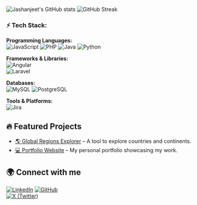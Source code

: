 ![Jashanjeet's GitHub stats](https://github-readme-stats.vercel.app/api?username=MrMejor&show_icons=true&theme=radical)  ![GitHub Streak](https://github-readme-streak-stats.herokuapp.com/?user=MrMejor&theme=dark)
### ⚡ Tech Stack:

**Programming Languages:**  
![JavaScript](https://img.shields.io/badge/JavaScript-F7DF1E?style=flat&logo=javascript&logoColor=black)  ![PHP](https://img.shields.io/badge/PHP-777BB4?style=flat&logo=php&logoColor=white)  ![Java](https://img.shields.io/badge/Java-007396?style=flat&logo=java&logoColor=white)  ![Python](https://img.shields.io/badge/Python-3776AB?style=flat&logo=python&logoColor=white) 
 

**Frameworks & Libraries:**  
![Angular](https://img.shields.io/badge/Angular-DD0031?style=flat&logo=angular&logoColor=white)  
![Laravel](https://img.shields.io/badge/Laravel-%23FF2D20.svg?logo=laravel&logoColor=white) 

**Databases:**  
![MySQL](https://img.shields.io/badge/MySQL-4479A1?style=flat&logo=mysql&logoColor=white)  ![PostgreSQL](https://img.shields.io/badge/PostgreSQL-336791?style=flat&logo=postgresql&logoColor=white)  

**Tools & Platforms:**  
![Jira](https://img.shields.io/badge/Jira-0052CC?style=flat&logo=jira&logoColor=white)  


## 🔥 Featured Projects
- [🌎 Global Regions Explorer](https://github.com/MrMejor/global-regions-explorer) – A tool to explore countries and continents.
- [💻 Portfolio Website](https://github.com/MrMejor/portfolio) – My personal portfolio showcasing my work.

## 🌍 Connect with me
[![LinkedIn](https://img.shields.io/badge/LinkedIn-0A66C2?style=flat&logo=linkedin&logoColor=white)](https://www.linkedin.com/in/jashanjeet-singh-kuka-9846881b3)
[![GitHub](https://img.shields.io/badge/GitHub-181717?style=flat&logo=github&logoColor=white)](https://github.com/MrMejor)  
[![X (Twitter)](https://img.shields.io/badge/X-000000?style=flat&logo=twitter&logoColor=white)](https://twitter.com/your-twitter-handle) 

<!---
MrMejor/MrMejor is a ✨ special ✨ repository because its `README.md` (this file) appears on your GitHub profile.
You can click the Preview link to take a look at your changes.
--->





